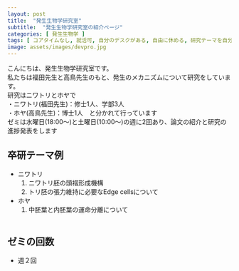 ```yaml
---
layout: post
title:  "発生生物学研究室"
subtitle:  "発生生物学研究室の紹介ページ"
categories: [ 発生生物学 ]
tags: [ コアタイムなし, 就活可, 自分のデスクがある, 自由に休める, 研究テーマを自分で決める, 研究テーマが与えられる, バイト可 ]
image: assets/images/devpro.jpg
---
```


こんにちは、発生生物学研究室です。  
私たちは福田先生と高鳥先生のもと、発生のメカニズムについて研究をしています。  
研究はニワトリとホヤで  
・ニワトリ(福田先生)：修士1人、学部3人  
・ホヤ(高鳥先生)：博士1人　と分かれて行っています  
ゼミは水曜日(18:00～)と土曜日(10:00～)の週に2回あり、論文の紹介と研究の進捗発表をします  

## 卒研テーマ例
- ニワトリ
    1. ニワトリ胚の頭褶形成機構
    1. トリ胚の張力維持に必要なEdge cellsについて
- ホヤ
    1. 中胚葉と内胚葉の運命分離について<br /><br />
   
## ゼミの回数
- 週２回
<br /><br />
